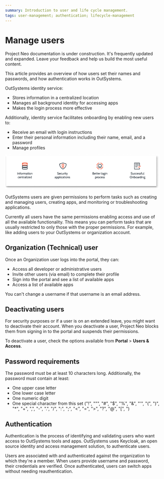 ```yaml
---
summary: Introduction to user and life cycle management.  
tags: user-management; authentication; lifecycle-management
---
```


# Manage users

<div class="info" markdown="1">

Project Neo documentation is under construction. It's frequently updated and expanded. Leave your feedback and help us build the most useful content.

</div>

This article provides an overview of how users set their names and passwords, and how authentication works in OutSystems.

OutSystems identity service:

* Stores information in a centralized location
* Manages all background identity for accessing apps
* Makes the login process more effective

Additionally, identity service facilitates onboarding by enabling new users to:

* Receive an email with login instructions
* Enter their personal information including their name, email, and a password
* Manage profiles
  
![OutSystems Identity Service](images/manage-users-identy-service.png)

OutSystems users are given permissions to perform tasks such as creating and managing users, creating apps, and monitoring or troubleshooting applications.

Currently all users have the same permissions enabling access and use of all the available functionality. This means you can perform tasks that are usually restricted to only those with the proper permissions. For example, like adding users to your OutSystems or organization account.

## Organization (Technical) user

Once an Organization user logs into the portal, they can:

* Access all developer or administrative users
* Invite other users (via email) to complete their profile
* Sign into the portal and see a list of available apps
* Access a list of available apps

<div class="info" markdown="1">

You can't change a username if that username is an email address.

</div>

## Deactivating users

For security purposes or if a user is on an extended leave, you might want to deactivate their account. When you deactivate a user, Project Neo blocks them from signing in to the portal and suspends their permissions.

To deactivate a user, check the options available from **Portal** > **Users & Access**.

## Password requirements

The password must be at least 10 characters long. Additionally, the password must contain at least:

* One upper case letter
* One lower case letter
* One numeric digit
* One special character from this set ("!", "\"", "#", "$", "%", "&", "'", "(", ")", "*", "+", ",", "-", ".", "/", ":", ";", "<", "=", ">", "?", "@", "[", ")

## Authentication

Authentication is the process of identifying and validating users who want access to OutSystems tools and apps. OutSystems uses Keycloak, an open source identity and access management solution, to authenticate users.

Users are associated with and authenticated against the organization to which they're a member. When users provide username and password, their credentials are verified. Once authenticated, users can switch apps without needing reauthentication.
